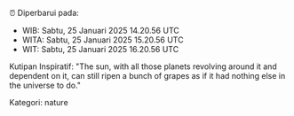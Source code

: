 ⏰ Diperbarui pada:
- WIB: Sabtu, 25 Januari 2025 14.20.56 UTC
- WITA: Sabtu, 25 Januari 2025 15.20.56 UTC
- WIT: Sabtu, 25 Januari 2025 16.20.56 UTC

Kutipan Inspiratif:
"The sun, with all those planets revolving around it and dependent on it, can still ripen a bunch of grapes as if it had nothing else in the universe to do."


Kategori: nature

